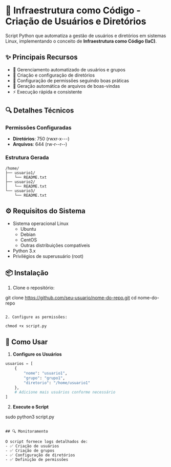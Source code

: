 # 🔧 Infraestrutura como Código - Criação de Usuários e Diretórios

Script Python que automatiza a gestão de usuários e diretórios em sistemas Linux, implementando o conceito de **Infraestrutura como Código (IaC)**.

## ✨ Principais Recursos

- 👥 Gerenciamento automatizado de usuários e grupos
- 📁 Criação e configuração de diretórios
- 🔐 Configuração de permissões seguindo boas práticas
- 📝 Geração automática de arquivos de boas-vindas
- ⚡ Execução rápida e consistente

## 🔍 Detalhes Técnicos

### Permissões Configuradas
- **Diretórios**: 750 (rwxr-x---)
- **Arquivos**: 644 (rw-r--r--)

### Estrutura Gerada
```
/home/
├── usuario1/
│   └── README.txt
├── usuario2/
│   └── README.txt
└── usuario3/
    └── README.txt
```

## ⚙️ Requisitos do Sistema

- Sistema operacional Linux
  - Ubuntu
  - Debian
  - CentOS
  - Outras distribuições compatíveis
- Python 3.x
- Privilégios de superusuário (root)

## 📦 Instalação

1. Clone o repositório:

git clone https://github.com/seu-usuario/nome-do-repo.git
cd nome-do-repo
```

2. Configure as permissões:

chmod +x script.py
```

## 🚀 Como Usar

1. **Configure os Usuários**

```python
usuarios = [
    {
        "nome": "usuario1",
        "grupo": "grupo1",
        "diretorio": "/home/usuario1"
    },
    # Adicione mais usuários conforme necessário
]
```

2. **Execute o Script**

sudo python3 script.py
```

## 🔍 Monitoramento

O script fornece logs detalhados de:
- ✅ Criação de usuários
- ✅ Criação de grupos
- ✅ Configuração de diretórios
- ✅ Definição de permissões
